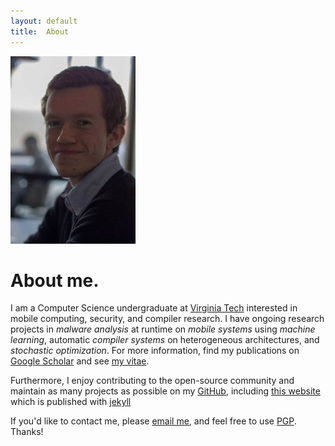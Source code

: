 ```yaml
---
layout: default
title:  About
---
```


[![me](/images/me.jpg)](/images/me-large.jpg)

# About me.
I am a Computer Science undergraduate at [Virginia Tech][scholar]
interested in mobile computing, security, and compiler research.
I have ongoing research projects in
_malware analysis_ at runtime on _mobile systems_ using _machine learning_,
automatic _compiler systems_ on heterogeneous architectures,
and  _stochastic optimization_.
For more information, find my publications on
[Google Scholar][scholar] and see [my vitae][cv].

Furthermore, I enjoy contributing to the open-source community
and maintain as many projects as possible on my
[GitHub][github], including [this website][website]
which is published with [jekyll][jekyll]

If you'd like to contact me, please [email me][email],
and feel free to use [PGP][pgp].
Thanks!

[vt]: http://www.cs.vt.edu
[scholar]: http://scholar.google.com/citations?user=CZwrwHAAAAAJ
[cv]: ../cv
[github]: http://github.com/bamos
[website]: https://github.com/bamos/bamos.github.io
[jekyll]: http://jekyllrb.com
[email]: http://www.google.com/recaptcha/mailhide/d?k=01isoY3JTKYdPXHqmBRjYYYA==&c=bzTg1_QbUW16izbfjdRV4w==,
[pgp]: ../pgp
